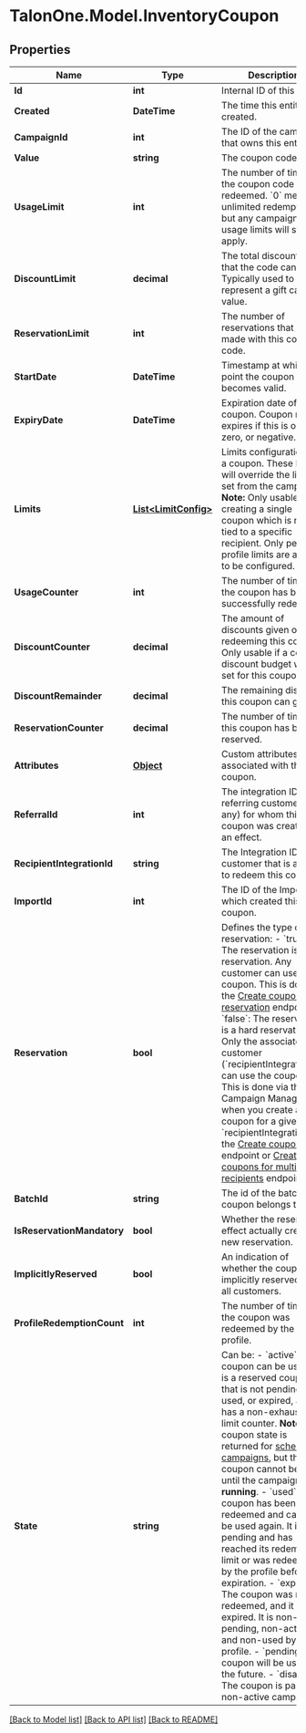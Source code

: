 # TalonOne.Model.InventoryCoupon
## Properties

Name | Type | Description | Notes
------------ | ------------- | ------------- | -------------
**Id** | **int** | Internal ID of this entity. | 
**Created** | **DateTime** | The time this entity was created. | 
**CampaignId** | **int** | The ID of the campaign that owns this entity. | 
**Value** | **string** | The coupon code. | 
**UsageLimit** | **int** | The number of times the coupon code can be redeemed. &#x60;0&#x60; means unlimited redemptions but any campaign usage limits will still apply.  | 
**DiscountLimit** | **decimal** | The total discount value that the code can give. Typically used to represent a gift card value.  | [optional] 
**ReservationLimit** | **int** | The number of reservations that can be made with this coupon code.  | [optional] 
**StartDate** | **DateTime** | Timestamp at which point the coupon becomes valid. | [optional] 
**ExpiryDate** | **DateTime** | Expiration date of the coupon. Coupon never expires if this is omitted, zero, or negative. | [optional] 
**Limits** | [**List&lt;LimitConfig&gt;**](LimitConfig.md) | Limits configuration for a coupon. These limits will override the limits set from the campaign.  **Note:** Only usable when creating a single coupon which is not tied to a specific recipient. Only per-profile limits are allowed to be configured.  | [optional] 
**UsageCounter** | **int** | The number of times the coupon has been successfully redeemed. | 
**DiscountCounter** | **decimal** | The amount of discounts given on rules redeeming this coupon. Only usable if a coupon discount budget was set for this coupon. | [optional] 
**DiscountRemainder** | **decimal** | The remaining discount this coupon can give. | [optional] 
**ReservationCounter** | **decimal** | The number of times this coupon has been reserved. | [optional] 
**Attributes** | [**Object**](.md) | Custom attributes associated with this coupon. | [optional] 
**ReferralId** | **int** | The integration ID of the referring customer (if any) for whom this coupon was created as an effect. | [optional] 
**RecipientIntegrationId** | **string** | The Integration ID of the customer that is allowed to redeem this coupon. | [optional] 
**ImportId** | **int** | The ID of the Import which created this coupon. | [optional] 
**Reservation** | **bool** | Defines the type of reservation: - &#x60;true&#x60;: The reservation is a soft reservation. Any customer can use the coupon. This is done via the [Create coupon reservation](https://docs.talon.one/integration-api#operation/createCouponReservation) endpoint. - &#x60;false&#x60;: The reservation is a hard reservation. Only the associated customer (&#x60;recipientIntegrationId&#x60;) can use the coupon. This is done via the Campaign Manager when you create a coupon for a given &#x60;recipientIntegrationId&#x60;, the [Create coupons](https://docs.talon.one/management-api#operation/createCoupons) endpoint or [Create coupons for multiple recipients](https://docs.talon.one/management-api#operation/createCouponsForMultipleRecipients) endpoint.  | [optional] [default to true]
**BatchId** | **string** | The id of the batch the coupon belongs to. | [optional] 
**IsReservationMandatory** | **bool** | Whether the reservation effect actually created a new reservation. | [optional] [default to false]
**ImplicitlyReserved** | **bool** | An indication of whether the coupon is implicitly reserved for all customers. | [optional] 
**ProfileRedemptionCount** | **int** | The number of times the coupon was redeemed by the profile. | 
**State** | **string** | Can be:  - &#x60;active&#x60;: The coupon can be used. It is a reserved coupon that is not pending, used, or expired, and it has a non-exhausted limit counter.    **Note:** This coupon state is returned for [scheduled campaigns](https://docs.talon.one/docs/product/campaigns/settings/managing-campaign-schedule), but the coupon cannot be used until the campaign is **running**. - &#x60;used&#x60;: The coupon has been redeemed and cannot be used again. It is not pending and has reached its redemption limit or was redeemed by the profile before expiration. - &#x60;expired&#x60;: The coupon was never redeemed, and it is now expired. It is non-pending, non-active, and non-used by the profile. - &#x60;pending&#x60;: The coupon will be usable in the future. - &#x60;disabled&#x60;: The coupon is part of a non-active campaign.  | 

[[Back to Model list]](../README.md#documentation-for-models) [[Back to API list]](../README.md#documentation-for-api-endpoints) [[Back to README]](../README.md)

